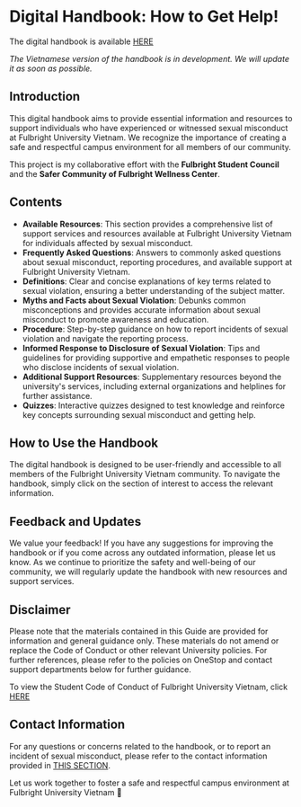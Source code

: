 # Digital Handbook: How to Get Help!

The digital handbook is available [HERE](panda1835.github.io/fulbright-how-to-get-help/) 

*The Vietnamese version of the handbook is in development. We will update it as soon as possible.*

## Introduction
This digital handbook aims to provide essential information and resources to support individuals who have experienced or witnessed sexual misconduct at Fulbright University Vietnam. We recognize the importance of creating a safe and respectful campus environment for all members of our community.

This project is my collaborative effort with the **Fulbright Student Council** and the **Safer Community of Fulbright Wellness Center**.

## Contents
- **Available Resources**: This section provides a comprehensive list of support services and resources available at Fulbright University Vietnam for individuals affected by sexual misconduct.
- **Frequently Asked Questions**: Answers to commonly asked questions about sexual misconduct, reporting procedures, and available support at Fulbright University Vietnam.
- **Definitions**: Clear and concise explanations of key terms related to sexual violation, ensuring a better understanding of the subject matter.
- **Myths and Facts about Sexual Violation**: Debunks common misconceptions and provides accurate information about sexual misconduct to promote awareness and education.
- **Procedure**: Step-by-step guidance on how to report incidents of sexual violation and navigate the reporting process.
- **Informed Response to Disclosure of Sexual Violation**: Tips and guidelines for providing supportive and empathetic responses to people who disclose incidents of sexual violation.
- **Additional Support Resources**: Supplementary resources beyond the university's services, including external organizations and helplines for further assistance.
- **Quizzes**: Interactive quizzes designed to test knowledge and reinforce key concepts surrounding sexual misconduct and getting help.

  
## How to Use the Handbook
The digital handbook is designed to be user-friendly and accessible to all members of the Fulbright University Vietnam community. To navigate the handbook, simply click on the section of interest to access the relevant information.

## Feedback and Updates
We value your feedback! If you have any suggestions for improving the handbook or if you come across any outdated information, please let us know. As we continue to prioritize the safety and well-being of our community, we will regularly update the handbook with new resources and support services.

## Disclaimer
Please note that the materials contained in this Guide are provided for information and general guidance only. These materials do not amend or replace the Code of Conduct or other relevant University policies. For further references, please refer to the policies on OneStop and contact support departments below for further guidance.

To view the Student Code of Conduct of Fulbright University Vietnam, click [HERE](https://fulbright.edu.vn/articles/Code_of_Conduct/Student_Code_of_Conduct_08072020_Excom_Endorsed.pdf)

## Contact Information
For any questions or concerns related to the handbook, or to report an incident of sexual misconduct, please refer to the contact information provided in [THIS SECTION](https://panda1835.github.io/fulbright-how-to-get-help/content/english/1_resources.html).

Let us work together to foster a safe and respectful campus environment at Fulbright University Vietnam 🤗